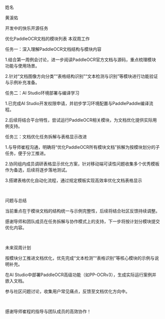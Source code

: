 姓名

黄溪佑

开发中的快乐开源任务

优化PaddleOCR文档的模块列表
本双周工作

任务一：深入理解PaddleOCR文档结构与模块内容

1.结合第一周例会讨论，进一步阅读PaddleOCR官方文档与源码，重点梳理模块功能与使用场景。

2.针对“文档图像方向分类”“表格结构识别”“文本检测与识别”等模块进行功能验证与示例补充准备。

任务二：AI Studio环境部署与编译学习

1.已完成AI Studio开发权限申请，并初步学习环境配置与PaddlePaddle编译流程。

2.后续将结合平台特性，尝试运行PaddleOCR相关模块，为文档优化提供实际用例支持。

任务三：文档优化任务拆解与表格显示改进

1.与导师崔程沟通，明确将“优化PaddleOCR所有模块文档”拆解为按模块划分的子任务，便于分工推进。

2.协同组内成员调研表格显示优化方案，针对移动端可读性问题收集多个优秀模板作为备选，后续将逐步落地测试。

3.搭建表格优化自动化流程，通过规定模板实现高效率优化文档表格显示

 

问题与总结

当前重点在于模块文档的结构统一与示例完整性，后续将结合社区反馈持续调整。

感谢导师和团队成员在任务拆解与协作模式上的支持，下一步将按计划分模块提交优化内容。

 

未来双周计划

按模块分工推进文档优化，优先完成“文本检测”“表格识别”等核心模块的示例与说明补充。

在AI Studio中部署PaddleOCR高级功能（如PP-OCRv3），生成实际运行案例并嵌入文档。

参与社区问题讨论，收集用户常见痛点，反馈至文档优化方向中。

 

感谢导师崔程的指导与团队成员的高效协作！